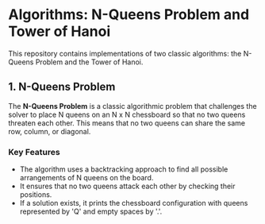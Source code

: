 # Algorithms: N-Queens Problem and Tower of Hanoi

This repository contains implementations of two classic algorithms: the N-Queens Problem and the Tower of Hanoi.

## 1. N-Queens Problem

The **N-Queens Problem** is a classic algorithmic problem that challenges the solver to place N queens on an N x N chessboard so that no two queens threaten each other. This means that no two queens can share the same row, column, or diagonal.

### Key Features
- The algorithm uses a backtracking approach to find all possible arrangements of N queens on the board.
- It ensures that no two queens attack each other by checking their positions.
- If a solution exists, it prints the chessboard configuration with queens represented by 'Q' and empty spaces by '.'.
